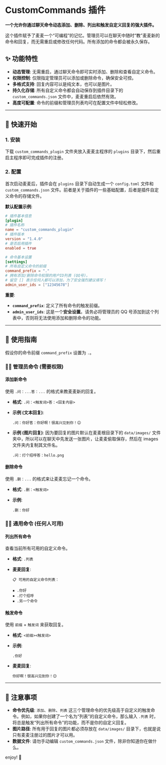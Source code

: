 # CustomCommands 插件

**一个允许你通过聊天命令动态添加、删除、列出和触发自定义回复的强大插件。**

这个插件赋予了麦麦一个“可编程”的记忆。管理员可以在聊天中随时“教”麦麦新的命令和回复，而无需重启或修改任何代码。所有添加的命令都会被永久保存。

## ✨ 功能特性

- **动态管理**: 无需重启，通过聊天命令即可实时添加、删除和查看自定义命令。
- **权限控制**: 仅限指定管理员可以添加或删除命令，确保安全可控。
- **多格式支持**: 回复内容可以是纯文本，也可以是图片。
- **持久化存储**: 所有自定义命令都会自动保存到插件目录下的 `custom_commands.json` 文件中，麦麦重启后依然有效。
- **高度可配置**: 命令的前缀和管理员列表均可在配置文件中轻松修改。

---

## 🚀 快速开始

### 1. 安装

下载 `custom_commands_plugin` 文件夹放入麦麦主程序的 `plugins` 目录下，然后重启主程序即可完成插件的注册。

### 2. 配置

首次启动麦麦后，插件会在 `plugins` 目录下自动生成一个 `config.toml` 文件和 `custom_commands.json` 文件。前者是关于插件的一些基础配置，后者是插件自定义命令的存储文件。

**默认配置示例**:

```toml
# 插件基本信息
[plugin]
# 插件名称
name = "custom_commands_plugin"
# 插件版本
version = "1.4.0"
# 是否启用插件
enabled = true

# 命令基本设置
[settings]
# 所有自定义命令的前缀
command_prefix = "."
# 拥有添加/删除命令权限的用户ID列表 (QQ号)。
# 留空 [] 表示任何人都可以添加，为了安全强烈建议填写！
admin_user_ids = ["12345678"]
```

**重要**:

- **`command_prefix`**: 定义了所有命令的触发前缀。
- **`admin_user_ids`**: 这是一个**安全设置**。请务必将管理员的 QQ 号添加到这个列表中，否则将无法使用添加和删除命令的功能。

---

## 📖 使用指南

假设你的命令前缀 `command_prefix` 设置为 `.`。

### 👨‍💼 管理员命令 (需要权限)

#### 添加新命令

使用 `.问：...答：...` 的格式来教麦麦新的回复。

- **格式**: `.问：<触发词>答：<回复内容>`
- **示例 (文本回复)**:

  ```text
  .问：你好答：你好啊！很高兴见到你！😊
  ```

- **示例 (图片回复)**:
  因为要回复的图片默认在麦麦根目录下的 `data/images/` 文件夹中，所以可以在聊天中先发送一张图片，让麦麦偷取保存，然后在 images 文件夹内复制其文件名。

  ```text
  .问：打个招呼答：hello.png
  ```

#### 删除命令

使用 `.删：...` 的格式来让麦麦忘记一个命令。

- **格式**: `.删：<触发词>`
- **示例**:

  ```text
  .删：你好
  ```

### 🙋‍♀️ 通用命令 (任何人可用)

#### 列出所有命令

查看当前所有可用的自定义命令。

- **格式**: `.列表`
- **麦麦回复**:

  ```text
  📋 可用的自定义命令列表：

  ▪️ .你好
  ▪️ .打个招呼
  ▪️ .另一个命令
  ```

#### 触发命令

使用 `前缀` + `触发词` 来获取回复。

- **格式**: `<前缀><触发词>`
- **示例**:

  ```text
  .你好
  ```

- **麦麦回复**:

  ```text
  你好啊！很高兴见到你！😊
  ```

---

## 📝 注意事项

- **命令优先级**: `添加`、`删除`、`列表` 这三个管理命令的优先级高于自定义的触发命令。例如，如果你创建了一个名为“列表”的自定义命令，那么输入 `.列表` 时，将总是触发“列出所有命令”的功能，而不是你的自定义回复。
- **图片路径**: 所有用于回复的图片都必须存放在 `data/images/` 目录下，也就是说只有麦麦注册过的图片才可以用。
- **数据文件**: 请勿手动编辑 `custom_commands.json` 文件，除非你知道你在做什么。

 enjoy! 🎉
